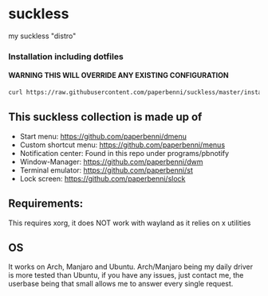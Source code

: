 # suckless
my suckless "distro"

### Installation including dotfiles
#### WARNING THIS WILL OVERRIDE ANY EXISTING CONFIGURATION
```sh
curl https://raw.githubusercontent.com/paperbenni/suckless/master/install.sh | sudo bash
```

## This suckless collection is made up of
- Start menu: https://github.com/paperbenni/dmenu
- Custom shortcut menu: https://github.com/paperbenni/menus
- Notification center: Found in this repo under programs/pbnotify
- Window-Manager: https://github.com/paperbenni/dwm
- Terminal emulator: https://github.com/paperbenni/st
- Lock screen: https://github.com/paperbenni/slock

## Requirements:
This requires xorg, it does NOT work with wayland as it relies on x utilities

## OS
It works on Arch, Manjaro and Ubuntu. 
Arch/Manjaro being my daily driver is more tested than Ubuntu, if you have any issues, just contact me,
the userbase being that small allows me to answer every single request. 
